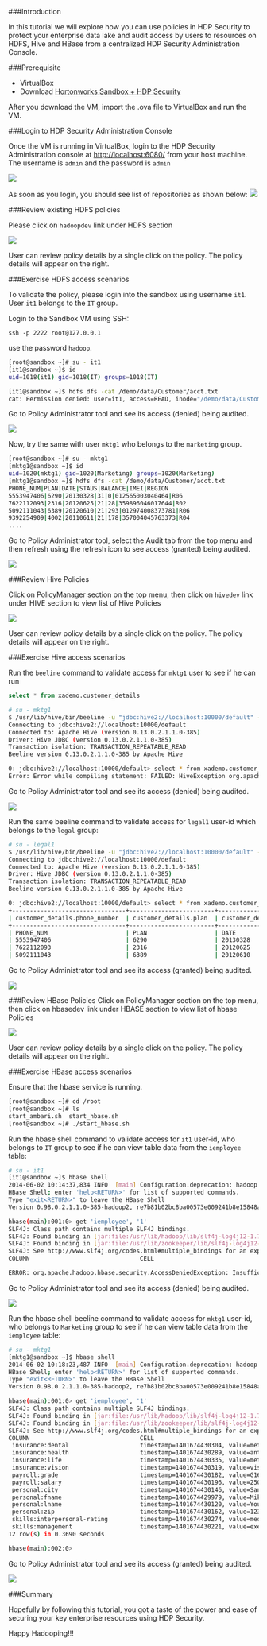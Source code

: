 ###Introduction

In this tutorial we will explore how you can use policies in HDP Security to protect your enterprise data lake and audit access by users to resources on HDFS, Hive and HBase from a centralized HDP Security Administration Console.

###Prerequisite

  - VirtualBox
  - Download [Hortonworks Sandbox + HDP Security](http://hortonassets.s3.amazonaws.com/2.1/hdpsecurity/XASecure3.5.000-on-HDP-2.1Sandbox.ova)
  
After you download the VM, import the .ova file to VirtualBox and run the VM.


###Login to HDP Security Administration Console 

Once the VM is running in VirtualBox, login to the HDP Security Administration console at [http://localhost:6080/](http://localhost:6080/) from your host machine. The username is `admin` and the password is `admin`


![](http://hortonassets.s3.amazonaws.com/tutorial/security/XAPolicyAdminLogin.png)

As soon as you login, you should see list of repositories as shown below:
![](http://hortonassets.s3.amazonaws.com/tutorial/security/RepositoryList.png)

###Review existing HDFS policies

Please click on `hadoopdev` link under HDFS section

![](http://hortonassets.s3.amazonaws.com/tutorial/security/HDFSPolicyList.png)

User can review policy details by a single click on the policy. The policy details will appear on the right.


###Exercise HDFS access scenarios

To validate the policy, please login into the sandbox using username `it1`. User `it1` belongs to the `IT` group.

Login to the Sandbox VM using SSH:

```
ssh -p 2222 root@127.0.0.1

```
use the password `hadoop`.

```bash
[root@sandbox ~]# su - it1
[it1@sandbox ~]$ id
uid=1018(it1) gid=1018(IT) groups=1018(IT)

[it1@sandbox ~]$ hdfs dfs -cat /demo/data/Customer/acct.txt
cat: Permission denied: user=it1, access=READ, inode="/demo/data/Customer/acct.txt":hdfs:hdfs:-rwx------
```

Go to Policy Administrator tool and see its access (denied) being audited.

![](http://hortonassets.s3.amazonaws.com/tutorial/security/HDFSAccessAuditDeniedUseCase.png) 

Now, try the same with user `mktg1`  who belongs to the `marketing` group.

```bash
[root@sandbox ~]# su - mktg1
[mktg1@sandbox ~]$ id
uid=1020(mktg1) gid=1020(Marketing) groups=1020(Marketing)
[mktg1@sandbox ~]$ hdfs dfs -cat /demo/data/Customer/acct.txt
PHONE_NUM|PLAN|DATE|STAUS|BALANCE|IMEI|REGION
5553947406|6290|20130328|31|0|012565003040464|R06
7622112093|2316|20120625|21|28|359896046017644|R02
5092111043|6389|20120610|21|293|012974008373781|R06
9392254909|4002|20110611|21|178|357004045763373|R04
....
```

Go to Policy Administrator tool, select the Audit tab from the top menu and then refresh using the refresh icon to see access (granted) being audited.

![](http://hortonassets.s3.amazonaws.com/tutorial/security/HDFSAccessAuditGrantedUseCase.png)

###Review Hive Policies

Click on PolicyManager section on the top menu, then click on `hivedev` link under HIVE section to view list of Hive Policies

![](http://hortonassets.s3.amazonaws.com/tutorial/security/HivePolicyList.png)

User can review policy details by a single click on the policy. The policy details will appear on the right.

###Exercise Hive access scenarios

Run the `beeline` command to validate access for `mktg1` user to see if he can run 

```sql
select * from xademo.customer_details
```

```bash
# su - mktg1
$ /usr/lib/hive/bin/beeline -u "jdbc:hive2://localhost:10000/default" -n mktg1 -p mktg1 -d org.apache.hive.jdbc.HiveDriver
Connecting to jdbc:hive2://localhost:10000/default
Connected to: Apache Hive (version 0.13.0.2.1.1.0-385)
Driver: Hive JDBC (version 0.13.0.2.1.1.0-385)
Transaction isolation: TRANSACTION_REPEATABLE_READ
Beeline version 0.13.0.2.1.1.0-385 by Apache Hive

0: jdbc:hive2://localhost:10000/default> select * from xademo.customer_details;
Error: Error while compiling statement: FAILED: HiveException org.apache.hadoop.hive.ql.metadata.AuthorizationException: User [mktg1] does not have [select] privilege on column [db:xademo,table:customer_details,column:imei] (state=42000,code=40000)
```

Go to Policy Administrator tool and see its access (denied) being audited.

![](http://hortonassets.s3.amazonaws.com/tutorial/security/HIVEAccessAuditDeniedUseCase.png)


Run the same beeline command to validate access for `legal1` user-id which belongs to the `legal` group:

```bash
# su - legal1
$ /usr/lib/hive/bin/beeline -u "jdbc:hive2://localhost:10000/default" -n legal1 -p legal1 -d org.apache.hive.jdbc.HiveDriver
Connecting to jdbc:hive2://localhost:10000/default
Connected to: Apache Hive (version 0.13.0.2.1.1.0-385)
Driver: Hive JDBC (version 0.13.0.2.1.1.0-385)
Transaction isolation: TRANSACTION_REPEATABLE_READ
Beeline version 0.13.0.2.1.1.0-385 by Apache Hive

0: jdbc:hive2://localhost:10000/default> select * from xademo.customer_details;
+--------------------------------+------------------------+--------------------+
| customer_details.phone_number  | customer_details.plan  | customer_details.d |
+--------------------------------+------------------------+--------------------+
| PHONE_NUM                      | PLAN                   | DATE               |
| 5553947406                     | 6290                   | 20130328           |
| 7622112093                     | 2316                   | 20120625           |
| 5092111043                     | 6389                   | 20120610           |
```

Go to Policy Administrator tool and see its access (granted) being audited.

![](http://hortonassets.s3.amazonaws.com/tutorial/security/HIVEAccessAuditGrantedUseCase.png)


###Review HBase Policies
Click on PolicyManager section on the top menu, then click on hbasedev link under HBASE section to view list of hbase Policies

![](http://hortonassets.s3.amazonaws.com/tutorial/security/HBasePolicyList.png)

User can review policy details by a single click on the policy. The policy details will appear on the right.

###Exercise HBase access scenarios

Ensure that the hbase service is running.
```bash
[root@sandbox ~]# cd /root
[root@sandbox ~]# ls
start_ambari.sh  start_hbase.sh
[root@sandbox ~]# ./start_hbase.sh
```


Run the hbase shell command to validate access for `it1` user-id, who belongs to `IT` group to see if he can view table data from the `iemployee` table:

```bash
# su - it1
[it1@sandbox ~]$ hbase shell
2014-06-02 10:14:37,834 INFO  [main] Configuration.deprecation: hadoop.native.lib is deprecated. Instead, use io.native.lib.available
HBase Shell; enter 'help<RETURN>' for list of supported commands.
Type "exit<RETURN>" to leave the HBase Shell
Version 0.98.0.2.1.1.0-385-hadoop2, re7b81b02bc8ba00573e009241b8e15848ae8bfb7, Wed Apr 16 15:23:13 PDT 2014

hbase(main):001:0> get 'iemployee', '1'
SLF4J: Class path contains multiple SLF4J bindings.
SLF4J: Found binding in [jar:file:/usr/lib/hadoop/lib/slf4j-log4j12-1.7.5.jar!/org/slf4j/impl/StaticLoggerBinder.class]
SLF4J: Found binding in [jar:file:/usr/lib/zookeeper/lib/slf4j-log4j12-1.6.1.jar!/org/slf4j/impl/StaticLoggerBinder.class]
SLF4J: See http://www.slf4j.org/codes.html#multiple_bindings for an explanation.
COLUMN                               CELL

ERROR: org.apache.hadoop.hbase.security.AccessDeniedException: Insufficient permissions (table=iemployee, action=READ)
```

Go to Policy Administrator tool and see its access (denied) being audited.

![](http://hortonassets.s3.amazonaws.com/tutorial/security/HBaseAccessAuditDeniedV1.png)

Run the hbase shell beeline command to validate access for `mktg1` user-id, who belongs to `Marketing` group to see if he can view table data from the `iemployee` table:

```bash
# su - mktg1
[mktg1@sandbox ~]$ hbase shell
2014-06-02 10:18:23,487 INFO  [main] Configuration.deprecation: hadoop.native.lib is deprecated. Instead, use io.native.lib.available
HBase Shell; enter 'help<RETURN>' for list of supported commands.
Type "exit<RETURN>" to leave the HBase Shell
Version 0.98.0.2.1.1.0-385-hadoop2, re7b81b02bc8ba00573e009241b8e15848ae8bfb7, Wed Apr 16 15:23:13 PDT 2014

hbase(main):001:0> get 'iemployee', '1'
SLF4J: Class path contains multiple SLF4J bindings.
SLF4J: Found binding in [jar:file:/usr/lib/hadoop/lib/slf4j-log4j12-1.7.5.jar!/org/slf4j/impl/StaticLoggerBinder.class]
SLF4J: Found binding in [jar:file:/usr/lib/zookeeper/lib/slf4j-log4j12-1.6.1.jar!/org/slf4j/impl/StaticLoggerBinder.class]
SLF4J: See http://www.slf4j.org/codes.html#multiple_bindings for an explanation.
COLUMN                               CELL
 insurance:dental                    timestamp=1401674430304, value=metlife
 insurance:health                    timestamp=1401674430289, value=anthem
 insurance:life                      timestamp=1401674430335, value=metlife
 insurance:vision                    timestamp=1401674430319, value=visionOne
 payroll:grade                       timestamp=1401674430182, value=G16
 payroll:salary                      timestamp=1401674430196, value=250000.00
 personal:city                       timestamp=1401674430146, value=San Fransisco
 personal:fname                      timestamp=1401674429979, value=Mike
 personal:lname                      timestamp=1401674430120, value=Young
 personal:zip                        timestamp=1401674430162, value=12345
 skills:interpersonal-rating         timestamp=1401674430274, value=medium
 skills:management                   timestamp=1401674430221, value=executive,creator,innovative
12 row(s) in 0.3690 seconds

hbase(main):002:0>
```

Go to Policy Administrator tool and see its access (granted) being audited.

![](http://hortonassets.s3.amazonaws.com/tutorial/security/HBaseAccessAuditGrantedV1.png)

###Summary

Hopefully by following this tutorial, you got a taste of the power and ease of securing your key enterprise resources using HDP Security.

Happy Hadooping!!! 


